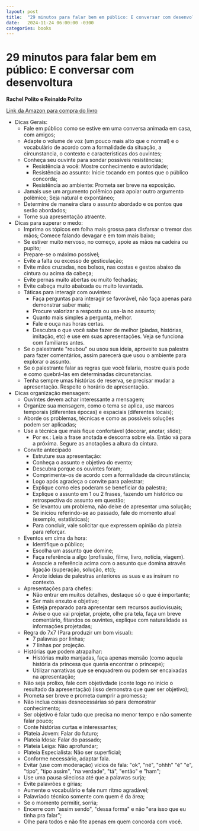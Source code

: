```yaml
---
layout: post
title:  "29 minutos para falar bem em público: E conversar com desenvoltura"
date:   2024-11-24 06:00:00 -0300
categories: books
---
```

# 29 minutos para falar bem em público: E conversar com desenvoltura

**Rachel Polito e Reinaldo Polito**

[Link da Amazon para compra do livro](https://www.amazon.com.br/minutos-para-falar-bem-p%C3%BAblico/dp/8543102960)

* Dicas Gerais:
    * Fale em público como se estive em uma conversa animada em casa, com amigos;
    * Adapte o volume de voz (um pouco mais alto que o normal) e o vocabulário de acordo com a formalidade da situação, a circunstancia, o contexto e características dos ouvintes;
    * Conheça seu ouvinte para sondar possíveis resistências;
        * Resistência à você: Mostre conhecimento e autoridade;
        * Resistência ao assunto: Inicie tocando em pontos que o público concorda;
        * Resistência ao ambiente: Prometa ser breve na exposição.
    * Jamais use um argumento polêmico para apoiar outro argumento polêmico;
    Seja natural e expontâneo;
    * Determine de maneira clara o assunto abordado e os pontos que serão abordados;
    * Torne sua apresentação atraente.
* Dicas para superar o medo:
    * Imprima os tópicos em folha mais grossa para disfarsar o tremor das mãos;
    Comece falando devagar e em tom mais baixo;
    * Se estiver muito nervoso, no começo, apoie as mãos na cadeira ou pupito;
    * Prepare-se o máximo possível;
    * Evite a falta ou excesso de gesticulação;
    * Evite mãos cruzadas, nos bolsos, nas costas e gestos abaixo da cintura ou acima da cabeça;
    * Evite pernas muito abertas ou muito fechadas;
    * Evite cabeça muito abaixada ou muito levantada.
    * Táticas para interagir com ouvintes:
        * Faça perguntas para interagir se favorável, não faça apenas para demonstrar saber mais;
        * Procure valorizar a resposta ou usa-la no assunto;
        * Quanto mais simples a pergunta, melhor.
        * Fale e ouça nas horas certas.
        * Descubra o que você sabe fazer de melhor (piadas, histórias, imitação, etc) e use em suas apresentações. Veja se funciona com familiares antes.
    * Se o palestrante "roubou" ou usou sua ideia, aproveite sua palestra para fazer comentários, assim parecerá que usou o ambiente para explorar o assunto.
    * Se o palestrante falar as regras que você falaria, mostre quais pode e como quebrá-las em determinadas circunstancias.
    * Tenha sempre umas histórias de reserva, se precisar mudar a apresentação.
    Respeite o horário de apresentação.
* Dicas organização mensagem:
    * Ouvintes devem achar interessante a mensagem;
    * Organize sua mensagem, como o tema se aplica, use marcos temporais (diferentes épocas) e  espaciais (diferentes locais);
    * Aborde os problemas, técnicas e como as possíveis soluções podem ser aplicadas;
    * Use a técnica que mais fique confortável (decorar, anotar, slide);
        * Por ex.: Leia a frase anotada e descorra sobre ela. Então vá para a próxima.
    Segure as anotações a altura da cintura.
    * Convite antecipado
        * Estruture sua apresentação:
        * Conheça o assunto e objetivo do evento;
        * Descubra porque os ouvintes foram;
        * Comprimente-os de acordo com a formalidade da circunstância;
        * Logo após agradeça o convite para palestrar;
        * Explique como eles poderam se beneficiar da palestra;
        * Explique o assunto em 1 ou 2 frases, fazendo um histórico ou retrospectiva do assunto em questão;
        * Se levantou um problema, não deixe de apresentar uma solução;
        * Se iniciou referindo-se ao passado, fale do momento atual (exemplo, estatísticas);
        * Para concluir, vale solicitar que expressem opinião da plateia para reforçar.
    * Eventos em cima da hora:
        * Identifique o público;
        * Escolha um assunto que domine;
        * Faça referência a algo (profissão, filme, livro, notícia, viagem).
        * Associe a referência acima com o assunto que domina através ligação (superação, solução, etc);
        * Anote ideias de palestras anteriores as suas e as insiram no contexto.
    * Apresentações para chefes:
        * Não entrar em muitos detalhes, destaque só o que é importante;
        * Ser mais enxuto e objetivo;
        * Esteja preparado para apresentar sem recursos audiovisuais;
        * Avise o que vai projetar, projete, olhe pra tela, faça um breve comentário, fitandos os ouvintes, explique com naturalidade as informações projetadas;
    * Regra do 7x7 (Para produzir um bom visual):
        * 7 palavras por linhas;
        * 7 linhas por projeção.
    * Histórias que podem atrapalhar:
        * Histórias muito manjadas, faça apenas mensão (como aquela história da princesa que queria encontrar o princepe);
        * Utilizar narrativas que se enquadrem ou podem ser encaixadas na apresentação;
    * Não seja prolixo, fale com objetivdade (conte logo no início o resultado da apresentação) (isso demonstra que quer ser objetivo);
    * Prometa ser breve e prometa cumprir a promessa;
    * Não inclua coisas desnecessárias só para demonstrar conhecimento;
    * Ser objetivo é falar tudo que precisa no menor tempo e não somente falar pouco;
    * Conte histórias curtas e interessantes;
    * Plateia Jovem: Falar do futuro;
    * Plateia Idosa: Falar do passado;
    * Plateia Leiga: Não aprofundar;
    * Plateia Especialista: Não ser superficial;
    * Conforme necessário, adaptar fala.
    * Evitar (use com moderação) vícios de fala: "ok", "né", "ohhh" "é" "e", "tipo", "tipo assim", "na verdade", "tá", "então" e "ham";
    * Use uma pausa sileciosa até que a palavras surja;
    * Evite palavrões e gírias;
    * Aumente o vocabulário e fale num rítmo agradável;
    * Palavriado técnico somente com quem é da área;
    * Se o momento permitir, sorria;
    * Encerre com "assim sendo", "dessa forma" e não "era isso que eu tinha pra falar";
    * Olhe para todos e não fite apenas em quem concorda com você.
